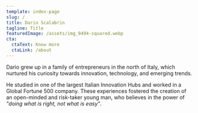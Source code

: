 ```yaml
---
template: index-page
slug: /
title: Dario Scalabrin
tagline: Title
featuredImage: /assets/img_9494-squared.webp
cta:
  ctaText: Know more
  ctaLink: /about
---
```

Dario grew up in a family of entrepreneurs in the north of Italy, which nurtured his curiosity towards innovation, technology, and emerging trends. 

He studied in one of the largest Italian Innovation Hubs and worked in a Global Fortune 500 company. These experiences fostered the creation of an open-minded and risk-taker young man, who believes in the power of *"doing what is right, not what is easy"*.
